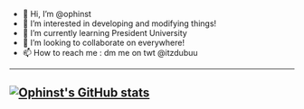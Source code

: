 - 👋 Hi, I’m @ophinst
- 👀 I’m interested in developing and modifying things!
- 🌱 I’m currently learning President University
- 💞️ I’m looking to collaborate on everywhere!
- 📫 How to reach me : dm me on twt @itzdubuu
---
[![Ophinst's GitHub stats](https://github-readme-stats.vercel.app/api?username=ophinst)](https://github.com/ophinst/github-readme-stats)
---
